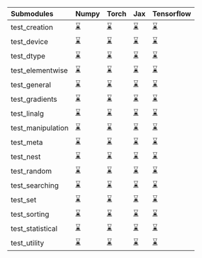 | Submodules        | Numpy                                                                                                                           | Torch                                                                                                                           | Jax                                                                                                                             | Tensorflow                                                                                                                      |
|:------------------|:--------------------------------------------------------------------------------------------------------------------------------|:--------------------------------------------------------------------------------------------------------------------------------|:--------------------------------------------------------------------------------------------------------------------------------|:--------------------------------------------------------------------------------------------------------------------------------|
| test_creation     | <a href="https://github.com/unifyai/ivy/runs/7954406954?check_suite_focus=true" rel="noopener noreferrer" target="_blank">⌛</a> | <a href="https://github.com/unifyai/ivy/runs/7954410571?check_suite_focus=true" rel="noopener noreferrer" target="_blank">⌛</a> | <a href="https://github.com/unifyai/ivy/runs/7954414216?check_suite_focus=true" rel="noopener noreferrer" target="_blank">⌛</a> | <a href="https://github.com/unifyai/ivy/runs/7954417138?check_suite_focus=true" rel="noopener noreferrer" target="_blank">⌛</a> |
| test_device       | <a href="https://github.com/unifyai/ivy/runs/7954407089?check_suite_focus=true" rel="noopener noreferrer" target="_blank">⌛</a> | <a href="https://github.com/unifyai/ivy/runs/7954410783?check_suite_focus=true" rel="noopener noreferrer" target="_blank">⌛</a> | <a href="https://github.com/unifyai/ivy/runs/7954414392?check_suite_focus=true" rel="noopener noreferrer" target="_blank">⌛</a> | <a href="https://github.com/unifyai/ivy/runs/7954417342?check_suite_focus=true" rel="noopener noreferrer" target="_blank">⌛</a> |
| test_dtype        | <a href="https://github.com/unifyai/ivy/runs/7954407236?check_suite_focus=true" rel="noopener noreferrer" target="_blank">⌛</a> | <a href="https://github.com/unifyai/ivy/runs/7954410970?check_suite_focus=true" rel="noopener noreferrer" target="_blank">⌛</a> | <a href="https://github.com/unifyai/ivy/runs/7954414586?check_suite_focus=true" rel="noopener noreferrer" target="_blank">⌛</a> | <a href="https://github.com/unifyai/ivy/runs/7954417503?check_suite_focus=true" rel="noopener noreferrer" target="_blank">⌛</a> |
| test_elementwise  | <a href="https://github.com/unifyai/ivy/runs/7954407377?check_suite_focus=true" rel="noopener noreferrer" target="_blank">⌛</a> | <a href="https://github.com/unifyai/ivy/runs/7954411214?check_suite_focus=true" rel="noopener noreferrer" target="_blank">⌛</a> | <a href="https://github.com/unifyai/ivy/runs/7954414751?check_suite_focus=true" rel="noopener noreferrer" target="_blank">⌛</a> | <a href="https://github.com/unifyai/ivy/runs/7954417791?check_suite_focus=true" rel="noopener noreferrer" target="_blank">⌛</a> |
| test_general      | <a href="https://github.com/unifyai/ivy/runs/7954407553?check_suite_focus=true" rel="noopener noreferrer" target="_blank">⌛</a> | <a href="https://github.com/unifyai/ivy/runs/7954411646?check_suite_focus=true" rel="noopener noreferrer" target="_blank">⌛</a> | <a href="https://github.com/unifyai/ivy/runs/7954414902?check_suite_focus=true" rel="noopener noreferrer" target="_blank">⌛</a> | <a href="https://github.com/unifyai/ivy/runs/7954418002?check_suite_focus=true" rel="noopener noreferrer" target="_blank">⌛</a> |
| test_gradients    | <a href="https://github.com/unifyai/ivy/runs/7954407733?check_suite_focus=true" rel="noopener noreferrer" target="_blank">⌛</a> | <a href="https://github.com/unifyai/ivy/runs/7954411919?check_suite_focus=true" rel="noopener noreferrer" target="_blank">⌛</a> | <a href="https://github.com/unifyai/ivy/runs/7954415066?check_suite_focus=true" rel="noopener noreferrer" target="_blank">⌛</a> | <a href="https://github.com/unifyai/ivy/runs/7954418171?check_suite_focus=true" rel="noopener noreferrer" target="_blank">⌛</a> |
| test_linalg       | <a href="https://github.com/unifyai/ivy/runs/7954407961?check_suite_focus=true" rel="noopener noreferrer" target="_blank">⌛</a> | <a href="https://github.com/unifyai/ivy/runs/7954412217?check_suite_focus=true" rel="noopener noreferrer" target="_blank">⌛</a> | <a href="https://github.com/unifyai/ivy/runs/7954415218?check_suite_focus=true" rel="noopener noreferrer" target="_blank">⌛</a> | <a href="https://github.com/unifyai/ivy/runs/7954418355?check_suite_focus=true" rel="noopener noreferrer" target="_blank">⌛</a> |
| test_manipulation | <a href="https://github.com/unifyai/ivy/runs/7954408159?check_suite_focus=true" rel="noopener noreferrer" target="_blank">⌛</a> | <a href="https://github.com/unifyai/ivy/runs/7954412380?check_suite_focus=true" rel="noopener noreferrer" target="_blank">⌛</a> | <a href="https://github.com/unifyai/ivy/runs/7954415449?check_suite_focus=true" rel="noopener noreferrer" target="_blank">⌛</a> | <a href="https://github.com/unifyai/ivy/runs/7954418524?check_suite_focus=true" rel="noopener noreferrer" target="_blank">⌛</a> |
| test_meta         | <a href="https://github.com/unifyai/ivy/runs/7954408455?check_suite_focus=true" rel="noopener noreferrer" target="_blank">⌛</a> | <a href="https://github.com/unifyai/ivy/runs/7954412650?check_suite_focus=true" rel="noopener noreferrer" target="_blank">⌛</a> | <a href="https://github.com/unifyai/ivy/runs/7954415613?check_suite_focus=true" rel="noopener noreferrer" target="_blank">⌛</a> | <a href="https://github.com/unifyai/ivy/runs/7954418718?check_suite_focus=true" rel="noopener noreferrer" target="_blank">⌛</a> |
| test_nest         | <a href="https://github.com/unifyai/ivy/runs/7954409017?check_suite_focus=true" rel="noopener noreferrer" target="_blank">⌛</a> | <a href="https://github.com/unifyai/ivy/runs/7954412874?check_suite_focus=true" rel="noopener noreferrer" target="_blank">⌛</a> | <a href="https://github.com/unifyai/ivy/runs/7954415893?check_suite_focus=true" rel="noopener noreferrer" target="_blank">⌛</a> | <a href="https://github.com/unifyai/ivy/runs/7954418858?check_suite_focus=true" rel="noopener noreferrer" target="_blank">⌛</a> |
| test_random       | <a href="https://github.com/unifyai/ivy/runs/7954409220?check_suite_focus=true" rel="noopener noreferrer" target="_blank">⌛</a> | <a href="https://github.com/unifyai/ivy/runs/7954413062?check_suite_focus=true" rel="noopener noreferrer" target="_blank">⌛</a> | <a href="https://github.com/unifyai/ivy/runs/7954416039?check_suite_focus=true" rel="noopener noreferrer" target="_blank">⌛</a> | <a href="https://github.com/unifyai/ivy/runs/7954419005?check_suite_focus=true" rel="noopener noreferrer" target="_blank">⌛</a> |
| test_searching    | <a href="https://github.com/unifyai/ivy/runs/7954409596?check_suite_focus=true" rel="noopener noreferrer" target="_blank">⌛</a> | <a href="https://github.com/unifyai/ivy/runs/7954413299?check_suite_focus=true" rel="noopener noreferrer" target="_blank">⌛</a> | <a href="https://github.com/unifyai/ivy/runs/7954416180?check_suite_focus=true" rel="noopener noreferrer" target="_blank">⌛</a> | <a href="https://github.com/unifyai/ivy/runs/7954419189?check_suite_focus=true" rel="noopener noreferrer" target="_blank">⌛</a> |
| test_set          | <a href="https://github.com/unifyai/ivy/runs/7954409842?check_suite_focus=true" rel="noopener noreferrer" target="_blank">⌛</a> | <a href="https://github.com/unifyai/ivy/runs/7954413499?check_suite_focus=true" rel="noopener noreferrer" target="_blank">⌛</a> | <a href="https://github.com/unifyai/ivy/runs/7954416326?check_suite_focus=true" rel="noopener noreferrer" target="_blank">⌛</a> | <a href="https://github.com/unifyai/ivy/runs/7954419417?check_suite_focus=true" rel="noopener noreferrer" target="_blank">⌛</a> |
| test_sorting      | <a href="https://github.com/unifyai/ivy/runs/7954410050?check_suite_focus=true" rel="noopener noreferrer" target="_blank">⌛</a> | <a href="https://github.com/unifyai/ivy/runs/7954413682?check_suite_focus=true" rel="noopener noreferrer" target="_blank">⌛</a> | <a href="https://github.com/unifyai/ivy/runs/7954416486?check_suite_focus=true" rel="noopener noreferrer" target="_blank">⌛</a> | <a href="https://github.com/unifyai/ivy/runs/7954419656?check_suite_focus=true" rel="noopener noreferrer" target="_blank">⌛</a> |
| test_statistical  | <a href="https://github.com/unifyai/ivy/runs/7954410235?check_suite_focus=true" rel="noopener noreferrer" target="_blank">⌛</a> | <a href="https://github.com/unifyai/ivy/runs/7954413870?check_suite_focus=true" rel="noopener noreferrer" target="_blank">⌛</a> | <a href="https://github.com/unifyai/ivy/runs/7954416637?check_suite_focus=true" rel="noopener noreferrer" target="_blank">⌛</a> | <a href="https://github.com/unifyai/ivy/runs/7954419947?check_suite_focus=true" rel="noopener noreferrer" target="_blank">⌛</a> |
| test_utility      | <a href="https://github.com/unifyai/ivy/runs/7954410391?check_suite_focus=true" rel="noopener noreferrer" target="_blank">⌛</a> | <a href="https://github.com/unifyai/ivy/runs/7954414040?check_suite_focus=true" rel="noopener noreferrer" target="_blank">⌛</a> | <a href="https://github.com/unifyai/ivy/runs/7954416869?check_suite_focus=true" rel="noopener noreferrer" target="_blank">⌛</a> | <a href="https://github.com/unifyai/ivy/runs/7954420248?check_suite_focus=true" rel="noopener noreferrer" target="_blank">⌛</a> |